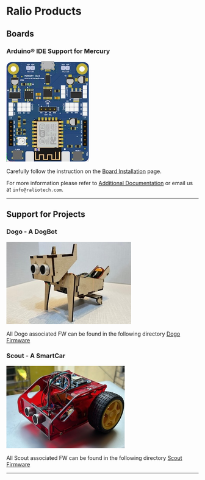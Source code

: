 Ralio Products
===========================================

## Boards

### Arduino® IDE Support for Mercury

![mercury_v2.0](img/mercury_v2.0.png)

Carefully follow the instruction on the [Board Installation](https://github.com/raliotech/products/tree/master/boards/mercury) page.

For more information please refer to [Additional Documentation](https://github.com/raliotech/products/tree/master/core/board_manager/esp8266#readme) or email us at ```info@raliotech.com```.

___

## Support for Projects

### Dogo - A DogBot

![dogo](img/dogo.png)

All Dogo associated FW can be found in the following directory [Dogo Firmware](https://github.com/raliotech/products/tree/master/projects/dogo/firmware)

### Scout - A SmartCar

![scout](img/scout.png)

All Scout associated FW can be found in the following directory [Scout Firmware](https://github.com/raliotech/products/tree/master/projects/scout/firmware)

---
